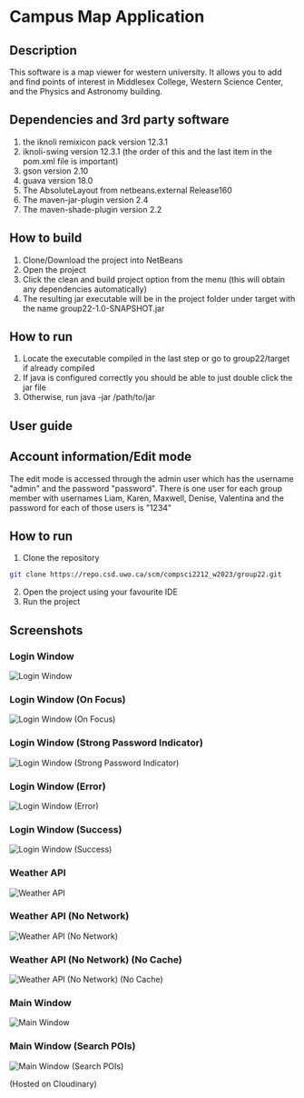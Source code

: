 # Campus Map Application
## Description
This software is a map viewer for western university. It allows you to add and find points of interest in Middlesex College, Western Science Center, and the Physics and Astronomy building.
## Dependencies and 3rd party software
1. the iknoli remixicon pack version 12.3.1
2. iknoli-swing version 12.3.1 (the order of this and the last item in the pom.xml file is important)
3. gson version 2.10
4. guava version 18.0
5. The AbsoluteLayout from netbeans.external Release160
6. The maven-jar-plugin version 2.4
7. The maven-shade-plugin version 2.2
## How to build
1. Clone/Download the project into NetBeans
2. Open the project
3. Click the clean and build project option from the menu (this will obtain any dependencies automatically)
4. The resulting jar executable will be in the project folder under target with the name group22-1.0-SNAPSHOT.jar
## How to run
1. Locate the executable compiled in the last step or go to group22/target if already compiled
2. If java is configured correctly you should be able to just double click the jar file
3. Otherwise, run java -jar /path/to/jar

## User guide


## Account information/Edit mode
The edit mode is accessed through the admin user which has the username "admin" and the password "password". There is one user for each group member with usernames Liam, Karen, Maxwell, Denise, Valentina and the password for each of those users is "1234"

## How to run
1. Clone the repository
```bash
git clone https://repo.csd.uwo.ca/scm/compsci2212_w2023/group22.git
```
2. Open the project using your favourite IDE
3. Run the project

## Screenshots
### Login Window
![Login Window](https://res.cloudinary.com/alt/image/upload/v1679891964/assets/Capture_d_e%CC%81cran_le_2023-03-27_a%CC%80_00.36.05_oyxu6w.png)

### Login Window (On Focus)
![Login Window (On Focus)](https://res.cloudinary.com/alt/image/upload/v1679892152/assets/Capture_d_e%CC%81cran_le_2023-03-27_a%CC%80_00.41.52_mqa1hw.png)

### Login Window (Strong Password Indicator)
![Login Window (Strong Password Indicator)](https://res.cloudinary.com/alt/image/upload/v1679892153/assets/Capture_d_e%CC%81cran_le_2023-03-27_a%CC%80_00.42.18_a5p8hh.png)

### Login Window (Error)
![Login Window (Error)](https://res.cloudinary.com/alt/image/upload/v1679891963/assets/Capture_d_e%CC%81cran_le_2023-03-27_a%CC%80_00.36.45_yxafqu.png)

### Login Window (Success)
![Login Window (Success)](https://res.cloudinary.com/alt/image/upload/v1679891964/assets/Capture_d_e%CC%81cran_le_2023-03-27_a%CC%80_00.37.02_ydk4qk.png)

### Weather API
![Weather API](https://res.cloudinary.com/alt/image/upload/v1680808516/assets/Capture_d_e%CC%81cran_le_2023-04-06_a%CC%80_15.14.17_ptbb7h.png)

### Weather API (No Network)
![Weather API (No Network)](https://res.cloudinary.com/alt/image/upload/v1680808747/assets/Capture_d_e%CC%81cran_le_2023-04-06_a%CC%80_15.17.46_spw1qm.png)

### Weather API (No Network) (No Cache)
![Weather API (No Network) (No Cache)](https://res.cloudinary.com/alt/image/upload/v1680809006/assets/Capture_d_e%CC%81cran_le_2023-04-06_a%CC%80_15.23.05_qebe2m.png)

### Main Window
![Main Window](https://res.cloudinary.com/alt/image/upload/v1679891964/assets/Capture_d_e%CC%81cran_le_2023-03-27_a%CC%80_00.37.11_eouehn.png)

### Main Window (Search POIs)
![Main Window (Search POIs)](https://res.cloudinary.com/alt/image/upload/v1679891964/assets/Capture_d_e%CC%81cran_le_2023-03-27_a%CC%80_00.37.22_nsmmsd.png)

(Hosted on Cloudinary)